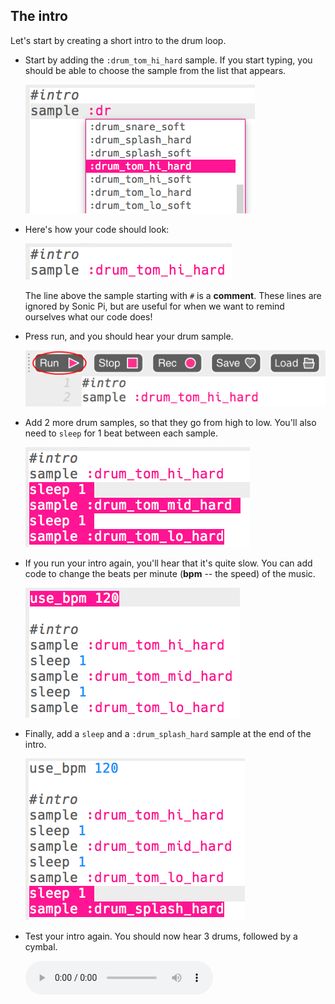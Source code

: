 ## The intro

Let's start by creating a short intro to the drum loop.

+ Start by adding the `:drum_tom_hi_hard` sample. If you start typing, you should be able to choose the sample from the list that appears.
    
    ![captura de ecrã](images/drum-sample-help.png)

+ Here's how your code should look:
    
    ![screenshot](images/drum-intro-1.png)
    
    The line above the sample starting with `#` is a **comment**. These lines are ignored by Sonic Pi, but are useful for when we want to remind ourselves what our code does!

+ Press run, and you should hear your drum sample.
    
    ![captura de ecrã](images/drum-run.png)

+ Add 2 more drum samples, so that they go from high to low. You'll also need to `sleep` for 1 beat between each sample.
    
    ![captura de ecrã](images/drum-intro-2.png)

+ If you run your intro again, you'll hear that it's quite slow. You can add code to change the beats per minute (**bpm** -- the speed) of the music.
    
    ![captura de ecrã](images/drum-bpm.png)

+ Finally, add a `sleep` and a `:drum_splash_hard` sample at the end of the intro.
    
    ![captura de ecrã](images/drum-intro-splash.png)

+ Test your intro again. You should now hear 3 drums, followed by a cymbal.
    
    <div id="audio-preview" class="pdf-hidden">
      <audio controls preload> <source src="resources/drums-intro.mp3" type="audio/mpeg"> Your browser does not support the <code>audio</code> element. </audio>
    </div>